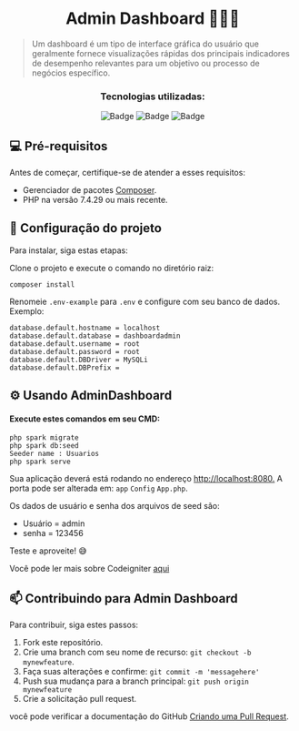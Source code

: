<h1 align="center">Admin Dashboard 👨🏻‍💻</h1>

> Um dashboard é um tipo de interface gráfica do usuário que geralmente fornece visualizações rápidas dos principais indicadores de desempenho relevantes para um objetivo ou processo de negócios específico.

<div align="center">
 <h3 align="center">Tecnologias utilizadas:</h3>
 
 [Badges]: <> ( Você pode procurar por badges aqui: https://github.com/alexandresanlim/Badges4-README.md-Profile )
 
![Badge](https://img.shields.io/badge/PHP-777BB4?style=for-the-badge&logo=php&logoColor=white)
![Badge](https://img.shields.io/badge/Codeigniter-EF4223?style=for-the-badge&logo=codeigniter&logoColor=white)
![Badge](https://img.shields.io/badge/MySQL-005C84?style=for-the-badge&logo=mysql&logoColor=white)

</div>

## 💻 Pré-requisitos

Antes de começar, certifique-se de atender a esses requisitos:

* Gerenciador de pacotes <a href="https://getcomposer.org/">Composer</a>.
* PHP na versão 7.4.29 ou mais recente.


## 🔧 Configuração do projeto

Para instalar, siga estas etapas:

Clone o projeto e execute o comando no diretório raiz:
```
composer install 
```

Renomeie `.env-example` para `.env` e configure com seu banco de dados.
Exemplo:
```
database.default.hostname = localhost
database.default.database = dashboardadmin
database.default.username = root
database.default.password = root
database.default.DBDriver = MySQLi
database.default.DBPrefix =
```


## ⚙️ Usando AdminDashboard

#### Execute estes comandos em seu CMD: 
```
php spark migrate
php spark db:seed
Seeder name : Usuarios
php spark serve
```

Sua aplicação deverá está rodando no endereço <a href="http://localhost:8080">http://localhost:8080.</a> A porta pode ser alterada em: `app` `Config` `App.php`.
 

Os dados de usuário e senha dos arquivos de seed são:

<ul>
<li> Usuário = admin </li>
<li> senha = 123456 </li>
</ul>

Teste e aproveite! 😅

Você pode ler mais sobre Codeigniter <a href="https://www.codeigniter.com/user_guide/intro/index.html">aqui</a>

## 📫 Contribuindo para Admin Dashboard

Para contribuir, siga estes passos:

1. Fork este repositório.
2. Crie uma branch com seu nome de recurso: `git checkout -b mynewfeature`.
3. Faça suas alterações e confirme: `git commit -m 'messagehere'`
4. Push sua mudança para a branch principal: `git push origin mynewfeature`
5. Crie a solicitação pull request.

você pode verificar a documentação do GitHub [Criando uma Pull Request](https://help.github.com/en/github/collaborating-with-issues-and-pull-requests/creating-a-pull-request).
